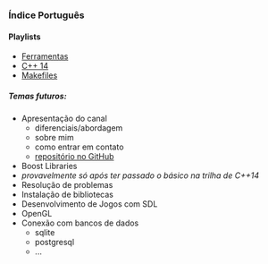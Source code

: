 ### Índice Português

#### Playlists

- [Ferramentas](ferramentas/README.md)
- [C++ 14](cpp14/README.md)
- [Makefiles](makefiles/README.md)

##### Temas futuros:

- Apresentação do canal
   - diferenciais/abordagem
   - sobre mim
   - como entrar em contato
   - [repositório no GitHub](https://github.com/masterl/channel_annotations)
- Boost Libraries
- *provavelmente só após ter passado o básico na trilha de C++14*
 - Resolução de problemas
 - Instalação de bibliotecas
 - Desenvolvimento de Jogos com SDL
 - OpenGL
 - Conexão com bancos de dados
    - sqlite
    - postgresql
    - ...
